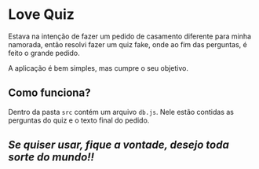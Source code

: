 # Love Quiz

Estava na intenção de fazer um pedido de casamento diferente para minha namorada, então resolvi fazer um quiz fake, onde ao fim das perguntas, é feito o grande pedido.

A aplicação é bem simples, mas cumpre o seu objetivo.


## Como funciona?

Dentro da pasta `src` contém um arquivo `db.js`. Nele estão contidas as perguntas do quiz e o texto final do pedido.

## *Se quiser usar, fique a vontade, desejo toda sorte do mundo!!*